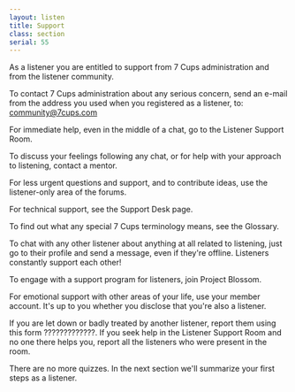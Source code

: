 ```yaml
---
layout: listen
title: Support
class: section
serial: 55
---
```

As a listener you are entitled to support from 7 Cups administration and from the listener community.

To contact 7 Cups administration about any serious concern, send an e-mail from the address you used when you registered as a listener, to: community@7cups.com

For immediate help, even in the middle of a chat, go to the Listener Support Room.

To discuss your feelings following any chat, or for help with your approach to listening, contact a mentor.

For less urgent questions and support, and to contribute ideas, use the listener-only area of the forums.

For technical support, see the Support Desk page.

To find out what any special 7 Cups terminology means, see the Glossary.

To chat with any other listener about anything at all related to listening, just go to their profile and send a message, even if they're offline. Listeners constantly support each other!

To engage with a support program for listeners, join Project Blossom.

For emotional support with other areas of your life, use your member account. It's up to you whether you disclose that you're also a listener.

If you are let down or badly treated by another listener, report them using this form ?????????????. If you seek help in the Listener Support Room and no one there helps you, report all the listeners who were present in the room.

There are no more quizzes. In the next section we'll summarize your first steps as a listener.
